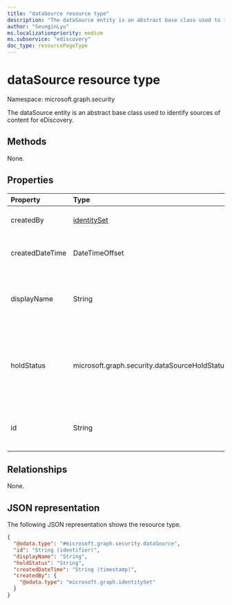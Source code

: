 ```yaml
---
title: "dataSource resource type"
description: "The dataSource entity is an abstract base class used to identify sources of content for eDiscovery."
author: "SeunginLyu"
ms.localizationpriority: medium
ms.subservice: "ediscovery"
doc_type: resourcePageType
---
```


# dataSource resource type

Namespace: microsoft.graph.security



The dataSource entity is an abstract base class used to identify sources of content for eDiscovery.

## Methods

None.
## Properties
|Property|Type|Description|
|:---|:---|:---|
|createdBy|[identitySet](../resources/identityset.md)|The user who created the **dataSource**.|
|createdDateTime|DateTimeOffset|The date and time the **dataSource** was created.|
|displayName|String|The display name of the **dataSource** and is the name of the SharePoint site.|
|holdStatus|microsoft.graph.security.dataSourceHoldStatus|The hold status of the **dataSource**.The possible values are: `notApplied`, `applied`, `applying`, `removing`, `partial`|
|id|String| The ID of the **dataSource**. This isn't the ID of the actual site.|

## Relationships
None.

## JSON representation
The following JSON representation shows the resource type.
<!-- {
  "blockType": "resource",
  "keyProperty": "id",
  "@odata.type": "microsoft.graph.security.dataSource",
  "baseType": "microsoft.graph.entity",
  "openType": false
}
-->
``` json
{
  "@odata.type": "#microsoft.graph.security.dataSource",
  "id": "String (identifier)",
  "displayName": "String",
  "holdStatus": "String",
  "createdDateTime": "String (timestamp)",
  "createdBy": {
    "@odata.type": "microsoft.graph.identitySet"
  }
}
```

